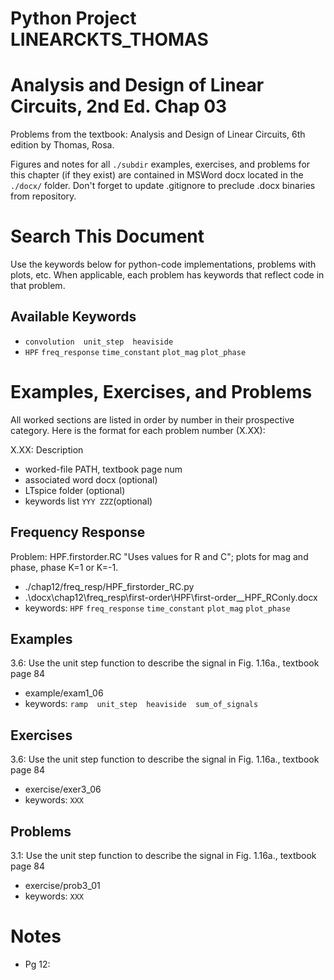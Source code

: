 # Python Project LINEARCKTS_THOMAS
# Analysis and Design of Linear Circuits, 2nd Ed. Chap 03
Problems from the textbook: Analysis and Design of Linear Circuits, 6th edition by Thomas, Rosa.

Figures and notes for all `./subdir` examples, exercises, and problems for this
chapter (if they exist) are contained in MSWord docx located in the `./docx/` folder.
Don't forget to update .gitignore to preclude .docx binaries from repository.

# Search This Document
Use the keywords below for python-code implementations, problems with plots, etc.
When applicable, each problem has keywords that reflect code in that problem.

## Available Keywords
* `convolution  unit_step  heaviside`
* `HPF`  `freq_response`  `time_constant`  `plot_mag`  `plot_phase`


# Examples, Exercises, and Problems
All worked sections are listed in order by number in their prospective category.
Here is the format for each problem number (X.XX):

X.XX: Description
* worked-file PATH, textbook page num
* associated word docx (optional)
* LTspice folder (optional)
* keywords list `YYY ZZZ`(optional)


## Frequency Response
Problem: HPF.firstorder.RC
"Uses values for R and C"; plots for mag and phase, phase K=1 or K=-1.
* ./chap12/freq_resp/HPF_firstorder_RC.py
* .\docx\chap12\freq_resp\first-order\HPF\first-order__HPF_RConly.docx
* keywords: `HPF`  `freq_response`  `time_constant`  `plot_mag`  `plot_phase`

## Examples
3.6: Use the unit step function to describe the signal in Fig. 1.16a.,
textbook page 84
* example/exam1_06
* keywords: `ramp  unit_step  heaviside  sum_of_signals`


## Exercises
3.6: Use the unit step function to describe the signal in Fig. 1.16a.,
textbook page 84
* exercise/exer3_06
* keywords: `XXX`


## Problems
3.1: Use the unit step function to describe the signal in Fig. 1.16a.,
textbook page 84
* exercise/prob3_01
* keywords: `XXX`



# Notes
* Pg 12: 
